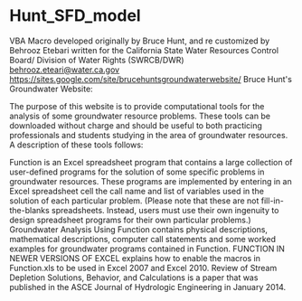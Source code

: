 # Hunt_SFD_model
VBA Macro developed originally by Bruce Hunt, and re customized by Behrooz Etebari
written for the California State Water Resources Control Board/ Division of Water Rights (SWRCB/DWR)
behrooz.eteari@water.ca.gov
https://sites.google.com/site/brucehuntsgroundwaterwebsite/
Bruce Hunt's Groundwater Website:

The purpose of this website is to provide computational tools for the analysis of some groundwater resource problems. These tools can be downloaded without charge and should be useful to both practicing professionals and students studying in the area of groundwater resources. A description of these tools follows:

 Function is an Excel spreadsheet program that contains a large collection of user-defined programs for the solution of some specific problems in groundwater resources. These programs are implemented by entering in an Excel spreadsheet cell the call name and list of variables used in the solution of each particular problem. (Please note that these are not fill-in-the-blanks spreadsheets. Instead, users must use their own ingenuity to design spreadsheet programs for their own particular problems.)
Groundwater Analysis Using Function contains physical descriptions, mathematical descriptions, computer call statements and some worked examples for groundwater programs contained in Function.
FUNCTION IN NEWER VERSIONS OF EXCEL explains how to enable the macros in Function.xls to be used in Excel 2007 and Excel 2010.
Review of Stream Depletion Solutions, Behavior, and Calculations is a paper that was published in the ASCE Journal of Hydrologic Engineering in January 2014.
